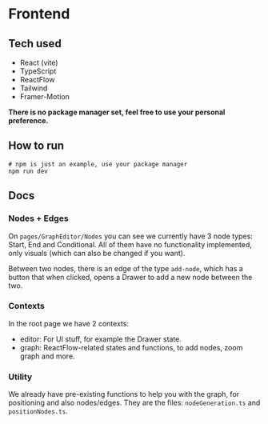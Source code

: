 # Frontend

## Tech used

- React (vite)
- TypeScript
- ReactFlow
- Tailwind
- Framer-Motion

**There is no package manager set, feel free to use your personal preference.**

## How to run

```shell
# npm is just an example, use your package manager
npm run dev
```

## Docs

### Nodes + Edges

On `pages/GraphEditor/Nodes` you can see we currently have 3 node types: Start,
End and Conditional. All of them have no functionality implemented, only visuals
(which can also be changed if you want).

Between two nodes, there is an edge of the type `add-node`, which has a button
that when clicked, opens a Drawer to add a new node between the two.

### Contexts

In the root page we have 2 contexts:

- editor: For UI stuff, for example the Drawer state.
- graph: ReactFlow-related states and functions, to add nodes, zoom graph and
  more.

### Utility

We already have pre-existing functions to help you with the graph, for
positioning and also nodes/edges. They are the files: `nodeGeneration.ts` and
`positionNodes.ts`.
